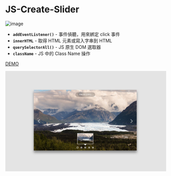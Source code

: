 # JS-Create-Slider
![image](https://img.shields.io/badge/JavaScript-exercise-brightgreen.svg)

- **`addEventListener()`** - 事件偵聽，用來綁定 click 事件
- **`innerHTML`** - 取得 HTML 元素或寫入字串到 HTML
- **`querySelectorAll()`** - JS 原生 DOM 選取器
- **`className`** - JS 中的 Class Name 操作

[DEMO](https://jedchang.github.io/JS-Create-Slider/)

![images](https://github.com/jedchang/JS-Create-Slider/blob/master/preview.jpg)
